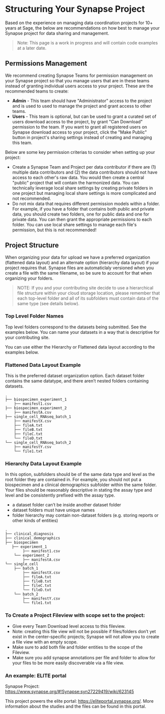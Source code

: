 # Structuring Your Synapse Project

Based on the experience on managing data coordination projects for 10+ years at Sage, the below are recommendations on how best to manage your Synapse project for data sharing and management.

> Note: This page is a work in progress and will contain code examples at a later date.

## Permissions Management

We recommend creating Synapse Teams for permission management on your Synapse project so that you manage users that are in these teams instead of granting individual users access to your project.  These are the recommended teams to create:

* **<project> Admin** - This team should have "Administrator" access to the project and is used to used to manage the project and grant access to other teams.
* **<project> Users** - This team is optional, but can be used to grant a curated set of users download access to the project, by grant "Can Download" permission to the team. If you want to grant all registered users on Synapse download access to your project, click the "Make Public" button in project's sharing settings instead of creating and managing this team.

Below are some key permission criterias to consider when setting up your project:

* Create a Synapse Team and Project per data contributor if there are (1) multiple data contributors and (2) the data contributors should not have access to each other's raw data. You would then create a central "public" project that will contain the harmonized data. You can technically leverage local share settings by creating private folders in one project but managing local share settings is more complicated and not recommended.
* Do not mix data that requires different permission models within a folder. For example, if you have a folder that contains both public and private data, you should create two folders, one for public data and one for private data.  You can then grant the appropriate permissions to each folder. You can use local share settings to manage each file's permission, but this is not recommended!


## Project Structure

When organizing your data for upload we have a preferred organization (flattened data layout) and an alternate option (hierarchy data layout) if your project requires that. Synapse files are automaticlaly versioned when you create a file with the same filename, so be sure to account for that when organizing your folders.

> NOTE: If you and your contributing site decide to use a hierarchical file structure within your cloud storage location, please remember that each top-level folder and all of its subfolders must contain data of the same type (see details below).


### Top Level Folder Names

Top level folders correspond to the datasets being submitted. See the examples below. You can name your datasets in a way that is descriptive for your contributing site.

You can use either the Hierarchy or Flattened data layout according to the examples below.

### Flattened Data Layout Example

This is the preferred dataset organization option.  Each dataset folder contains the same datatype, and there aren’t nested folders containing datasets.

```
.
├── biospecimen_experiment_1
    ├── manifest1.csv
├── biospecimen_experiment_2
    ├── manifestA.csv
├── single_cell_RNAseq_batch_1
    ├── manifestX.csv
    ├── fileA.txt
    ├── fileB.txt
    ├── fileC.txt
    └── fileD.txt
└── single_cell_RNAseq_batch_2
    ├── manifestY.csv
    └── file1.txt
```

### Hierarchy Data Layout Example

In this option, subfolders should be of the same data type and level as the root folder they are contained in. For example, you should not put a biospecimen and a clinical demographics subfolder within the same folder.  Your files should be reasonably descriptive in stating the assay type and level and be consistently prefixed with the assay type.

* a dataset folder can’t be inside another dataset folder
* dataset folders must have unique names
* folder hierarchy may contain non-dataset folders (e.g. storing reports or other kinds of entities)

```
.
├── clinical_diagnosis
├── clinical_demographics
├── biospecimen
   ├── experiment_1
        ├── manifest1.csv
    └── experiment_2
        ├── manifestA.csv
└── single_cell
    ├── batch_1
        ├── manifestX.csv
        ├── fileA.txt
        ├── fileB.txt
        ├── fileC.txt
        └── fileD.txt
    └── batch_2
        ├── manifestY.csv
        └── file1.txt
```


### To Create a Project Fileview with scope set to the project:

* Give every Team Download level access to this fileview.
* Note: creating this file view will not be possible if files/folders don’t yet exist in the center-specific projects; Synapse will not allow you to create a file view with an empty scope.
* Make sure to add both file and folder entities to the scope of the Fileview.
* Make sure you add synapse annotations per file and folder to allow for your files to be more easily discoverable via a file view.

### An example: ELITE portal

Synapse Project: https://www.synapse.org/#!Synapse:syn27229419/wiki/623145

This project powers the elite portal: https://eliteportal.synapse.org/.  More information about the studies and the files can be found in this portal.
